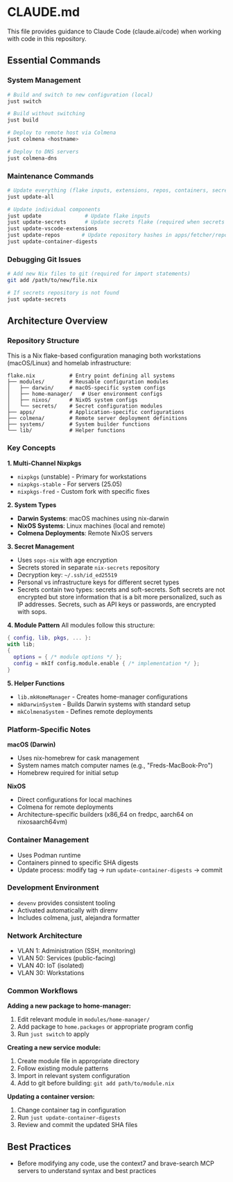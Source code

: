 # CLAUDE.md

This file provides guidance to Claude Code (claude.ai/code) when working with code in this repository.

## Essential Commands

### System Management
```bash
# Build and switch to new configuration (local)
just switch

# Build without switching
just build

# Deploy to remote host via Colmena
just colmena <hostname>

# Deploy to DNS servers
just colmena-dns
```

### Maintenance Commands
```bash
# Update everything (flake inputs, extensions, repos, containers, secrets)
just update-all

# Update individual components
just update              # Update flake inputs
just update-secrets      # Update secrets flake (required when secrets change)
just update-vscode-extensions
just update-repos       # Update repository hashes in apps/fetcher/repos.toml
just update-container-digests
```

### Debugging Git Issues
```bash
# Add new Nix files to git (required for import statements)
git add /path/to/new/file.nix

# If secrets repository is not found
just update-secrets
```

## Architecture Overview

### Repository Structure
This is a Nix flake-based configuration managing both workstations (macOS/Linux) and homelab infrastructure:

```
flake.nix           # Entry point defining all systems
├── modules/        # Reusable configuration modules
│   ├── darwin/     # macOS-specific system configs
│   ├── home-manager/   # User environment configs
│   ├── nixos/      # NixOS system configs
│   └── secrets/    # Secret configuration modules
├── apps/           # Application-specific configurations
├── colmena/        # Remote server deployment definitions
├── systems/        # System builder functions
└── lib/            # Helper functions
```

### Key Concepts

**1. Multi-Channel Nixpkgs**
- `nixpkgs` (unstable) - Primary for workstations
- `nixpkgs-stable` - For servers (25.05)
- `nixpkgs-fred` - Custom fork with specific fixes

**2. System Types**
- **Darwin Systems**: macOS machines using nix-darwin
- **NixOS Systems**: Linux machines (local and remote)
- **Colmena Deployments**: Remote NixOS servers

**3. Secret Management**
- Uses `sops-nix` with age encryption
- Secrets stored in separate `nix-secrets` repository
- Decryption key: `~/.ssh/id_ed25519`
- Personal vs infrastructure keys for different secret types
- Secrets contain two types: secrets and soft-secrets. Soft secrets are not encrypted but store information that is a bit more personalized, such as IP addresses. Secrets, such as API keys or passwords, are encrypted with sops.

**4. Module Pattern**
All modules follow this structure:
```nix
{ config, lib, pkgs, ... }:
with lib;
{
  options = { /* module options */ };
  config = mkIf config.module.enable { /* implementation */ };
}
```

**5. Helper Functions**
- `lib.mkHomeManager` - Creates home-manager configurations
- `mkDarwinSystem` - Builds Darwin systems with standard setup
- `mkColmenaSystem` - Defines remote deployments

### Platform-Specific Notes

**macOS (Darwin)**
- Uses nix-homebrew for cask management
- System names match computer names (e.g., "Freds-MacBook-Pro")
- Homebrew required for initial setup

**NixOS**
- Direct configurations for local machines
- Colmena for remote deployments
- Architecture-specific builders (x86_64 on fredpc, aarch64 on nixosaarch64vm)

### Container Management
- Uses Podman runtime
- Containers pinned to specific SHA digests
- Update process: modify tag → run `update-container-digests` → commit

### Development Environment
- `devenv` provides consistent tooling
- Activated automatically with direnv
- Includes colmena, just, alejandra formatter

### Network Architecture
- VLAN 1: Administration (SSH, monitoring)
- VLAN 50: Services (public-facing)
- VLAN 40: IoT (isolated)
- VLAN 30: Workstations

### Common Workflows

**Adding a new package to home-manager:**
1. Edit relevant module in `modules/home-manager/`
2. Add package to `home.packages` or appropriate program config
3. Run `just switch` to apply

**Creating a new service module:**
1. Create module file in appropriate directory
2. Follow existing module patterns
3. Import in relevant system configuration
4. Add to git before building: `git add path/to/module.nix`

**Updating a container version:**
1. Change container tag in configuration
2. Run `just update-container-digests`
3. Review and commit the updated SHA files

## Best Practices

- Before modifying any code, use the context7 and brave-search MCP servers to understand syntax and best practices
